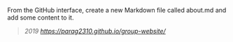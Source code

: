 From the GitHub interface, create a new Markdown file called about.md and add some content to it.
> *2019 https://parag2310.github.io/group-website/*
